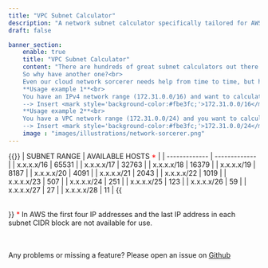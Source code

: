 ```yaml
---
title: "VPC Subnet Calculator"
description: "A network subnet calculator specifically tailored for AWS VPC subnets."
draft: false

banner_section:
    enable: true
    title: "VPC Subnet Calculator"
    content: "There are hundreds of great subnet calculators out there...<br>
    So why have another one?<br>
    Even our cloud network sorcerer needs help from time to time, but he couldn't find the right tool for his needs, so he decided to build his own. This calculator is therefore specifically designed for [AWS VPC subnets](https://docs.aws.amazon.com/vpc/latest/userguide/configure-subnets.html#subnet-sizing) and should be clutter free.<br><br>
    **Usage example 1**<br>
    You have an IPv4 network range (172.31.0.0/16) and want to calculate how many VPCs with a CIDR of /24 you can create.<br>
    --> Insert <mark style='background-color:#fbe3fc;'>172.31.0.0/16</mark> into first field and <mark style='background-color: #fbe3fc;'>24</mark> into second field.<br><br>
    **Usage example 2**<br>
    You have a VPC network range (172.31.0.0/24) and you want to calculate variably sized subnets across 3 availability zones.<br>
    --> Insert <mark style='background-color:#fbe3fc;'>172.31.0.0/24</mark> into first field and <mark style='background-color: #fbe3fc;'>26,26,26,28,28,28</mark> into second field.<br><br>"
    image : "images/illustrations/network-sorcerer.png"
---
```

<section id="subnet_stats" hidden>
<p class="mb-3">
  Calculation of <span id="subnet_stats_count" style="font-weight:bold;">0</span> subnets was <span id="subnet_stats_status" style="font-weight:bold;color:ForestGreen;">successfull</span>
</p>
<p class="mb-5">
  About <span id="subnet_stats_usage" style="font-weight:bold;color:ForestGreen">0</span>% of available network address space is used
</p>
</section>
{{<table "table table-striped table-bordered text-center subnet-table">}}
| SUBNET RANGE | AVAILABLE HOSTS <span style="color:red">*</span> |
| ------------- | ------------- |
| x.x.x.x/16 | 65531 |
| x.x.x.x/17 | 32763 |
| x.x.x.x/18 | 16379 |
| x.x.x.x/19 | 8187 |
| x.x.x.x/20 | 4091 |
| x.x.x.x/21 | 2043 |
| x.x.x.x/22 | 1019 |
| x.x.x.x/23 | 507 |
| x.x.x.x/24 | 251 |
| x.x.x.x/25 | 123 |
| x.x.x.x/26 | 59 |
| x.x.x.x/27 | 27 |
| x.x.x.x/28 | 11 |
{{</table>}}
<span style="color:red">*</span> In AWS the first four IP addresses and the last IP address in each subnet CIDR block are not available for use.
<br><br><br>

Any problems or missing a feature? Please open an issue on [Github](https://github.com/nuvibit/nuvibit.com/issues)